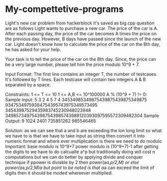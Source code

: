 # My-compettetive-programs
Light's new car problem from hackerblock
it's saved as big.cpp
question are as follows
Light wants to purchase a new car. The price of the car is A. After each passing day, the price of the car becomes A times the price on the previous day. However, B days have passed since the launch of the new car. Light doesn’t know how to calculate the price of the car on the Bth day, he has asked for your help.

Your task is to tell the price of the car on the Bth day. Since, the price can be a very large number, please tell him the price modulo 10^9 + 7.


Input Format:
The first line contains an integer T, the number of testcases. It's followed by T lines. Each testcase will contain two integers A & B separated by a space.

Constraints:
1 <= T <= 10 
1 <= A,B <= 10^100000 
A % (10^9 + 7) != 0:
Sample Input:
5
3 2
4 5
7 4
34534985349875439875439875349875 93475349759384754395743975349573495
34543987529435983745230948023948 3498573497543987543985743989120393097595572309482304
Sample Output:
9
1024
2401
735851262
985546465

Solution:
as we can see that a and b are exceeding the lon long limit so what we have to is that we have to take input as string
then convert it into numeric format and where ever multiplication is there we need to do modulo
Important:
base modulo is 10^9+7
power modulo is (10^9+7)-1
after getting the digits to we have to do calcualte a^p
but traditionally doing will cost n computations
but we can do better by applying divide and conquer technique
if ppower is divisble by 2 then power(a*a,p/2,M)
or else
 power(a*a,p/2,M)*a
 but point to be noted is that a*a can exceed the limit of digits then it should be moded whereever multiplied.
 
